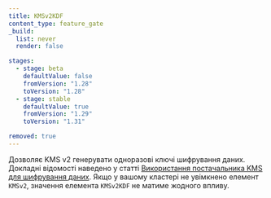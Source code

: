 ```yaml
---
title: KMSv2KDF
content_type: feature_gate
_build:
  list: never
  render: false

stages:
  - stage: beta
    defaultValue: false
    fromVersion: "1.28"
    toVersion: "1.28"
  - stage: stable
    defaultValue: true
    fromVersion: "1.29"
    toVersion: "1.31"

removed: true
---
```


Дозволяє KMS v2 генерувати одноразові ключі шифрування даних. Докладні відомості наведено у статті [Використання постачальника KMS для шифрування даних](/docs/tasks/administer-cluster/kms-provider). Якщо у вашому кластері не увімкнено елемент `KMSv2`, значення елемента `KMSv2KDF` не матиме жодного впливу.
